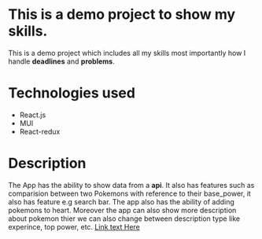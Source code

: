 # This is a demo project to show my skills.
This is a demo project which includes all my skills most importantly how I handle __deadlines__ and __problems__.
# Technologies used
* React.js
* MUI
* React-redux
# Description
The App has the ability to show data from a **api**. 
It  also has features such as comparision between two Pokemons with reference to their base_power, it also has feature e.g search bar.
The app also has the ability of adding pokemons to heart. Moreover the app can also show more
description about pokemon thier we can also change between description type like experince, top power, etc.
[Link text Here](https://github.com/AbdulHadi806?tab=repositories)
